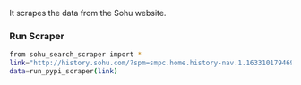 It scrapes the data from the Sohu website.


### Run Scraper
```sh
from sohu_search_scraper import *
link="http://history.sohu.com/?spm=smpc.home.history-nav.1.1633101794696TEciRMP"
data=run_pypi_scraper(link)
```